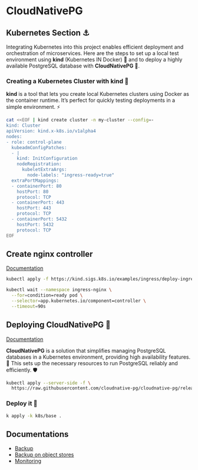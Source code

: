 # CloudNativePG

## Kubernetes Section ⚓

Integrating Kubernetes into this project enables efficient deployment and orchestration of microservices. Here are the steps to set up a local test environment using **kind** (Kubernetes IN Docker) 🐳 and to deploy a highly available PostgreSQL database with **CloudNativePG** 🐘.

### Creating a Kubernetes Cluster with kind 🔨

**kind** is a tool that lets you create local Kubernetes clusters using Docker as the container runtime. It’s perfect for quickly testing deployments in a simple environment. ⚡

```sh
cat <<EOF | kind create cluster -n my-cluster --config=-
kind: Cluster
apiVersion: kind.x-k8s.io/v1alpha4
nodes:
- role: control-plane
  kubeadmConfigPatches:
  - |
    kind: InitConfiguration
    nodeRegistration:
      kubeletExtraArgs:
        node-labels: "ingress-ready=true"
  extraPortMappings:
  - containerPort: 80
    hostPort: 80
    protocol: TCP
  - containerPort: 443
    hostPort: 443
    protocol: TCP
  - containerPort: 5432
    hostPort: 5432
    protocol: TCP
EOF
```

## Create nginx controller

[Documentation](https://kind.sigs.k8s.io/docs/user/ingress/#ingress-nginx)

```sh
kubectl apply -f https://kind.sigs.k8s.io/examples/ingress/deploy-ingress-nginx.yaml
```

```sh
kubectl wait --namespace ingress-nginx \
  --for=condition=ready pod \
  --selector=app.kubernetes.io/component=controller \
  --timeout=90s
```

## Deploying CloudNativePG 🐘

[Documentation](https://cloudnative-pg.io/documentation/current/installation_upgrade/)

**CloudNativePG** is a solution that simplifies managing PostgreSQL databases in a Kubernetes environment, providing high availability features. 🚀 This sets up the necessary resources to run PostgreSQL reliably and efficiently. 🛡️

```sh
kubectl apply --server-side -f \
  https://raw.githubusercontent.com/cloudnative-pg/cloudnative-pg/release-1.25/releases/cnpg-1.25.1.yaml
```

### Deploy it 🚀

```sh
k apply -k k8s/base .
```

## Documentations

- [Backup](https://cloudnative-pg.io/documentation/current/backup/)
- [Backup on object stores](https://cloudnative-pg.io/documentation/current/backup_barmanobjectstore/)
- [Monitoring](https://cloudnative-pg.io/documentation/current/monitoring/)